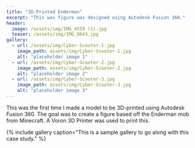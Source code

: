 ```yaml
---
title: "3D-Printed Enderman"
excerpt: "This was figure was designed using Autodesk Fusion 360."
header:
  image: /assets/img/IMG_4559 (1).jpg
  teaser: /assets/img/IMG_8643.jpg
gallery:
  - url: /assets/img/Cyber-Scooter-1.jpg
    image_path: assets/img/Cyber-Scooter-1.jpg
    alt: "placeholder image 1"
  - url: /assets/img/Cyber-Scooter-2.jpg
    image_path: assets/img/Cyber-Scooter-2.jpg
    alt: "placeholder image 2"
  - url: /assets/img/Cyber-Scooter-3.jpg
    image_path: assets/img/Cyber-Scooter-3.jpg
    alt: "placeholder image 3"
---
```


This was the first time I made a model to be 3D-printed using Autodesk Fusion 360. The goal was to create a figure based off the Enderman mob from Minecraft. A Voron 3D Printer was used to print this.

{% include gallery caption="This is a sample gallery to go along with this case study." %}

